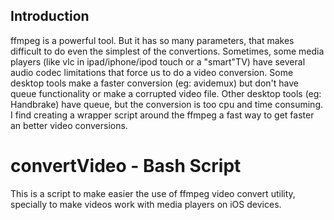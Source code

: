 ## Introduction
ffmpeg is a powerful tool. But it has so many parameters, that makes difficult to do even the simplest of the convertions.
Sometimes, some media players (like vlc in ipad/iphone/ipod touch or a "smart"TV) have several audio codec limitations that force us to do a video conversion.
Some desktop tools make a faster conversion (eg: avidemux) but don't have queue functionality or make a corrupted video file. Other desktop tools (eg: Handbrake) have queue, but the conversion is too cpu and time consuming.
I find creating a wrapper script around the ffmpeg a fast way to get faster an better video conversions.


# **convertVideo** - Bash Script
This is a script to make easier the use of ffmpeg video convert utility, specially to make videos work with media players on iOS devices.
